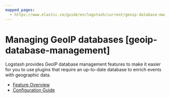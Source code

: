 ```yaml
---
mapped_pages:
  - https://www.elastic.co/guide/en/logstash/current/geoip-database-management.html
---
```


# Managing GeoIP databases [geoip-database-management]

Logstash provides GeoIP database management features to make it easier for you to use plugins that require an up-to-date database to enrich events with geographic data.

* [Feature Overview](/reference/logstash-geoip-database-management.md)
* [Configuration Guide](/reference/configuring-geoip-database-management.md)



